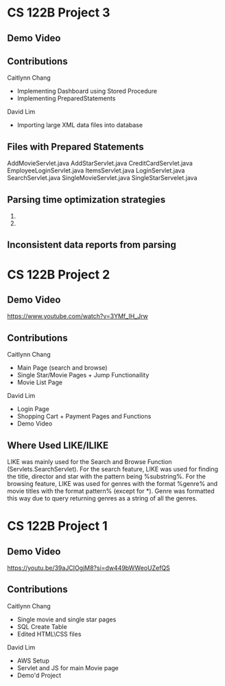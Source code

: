 # **CS 122B Project 3**

## Demo Video


## Contributions

Caitlynn Chang
- Implementing Dashboard using Stored Procedure
- Implementing PreparedStatements

David Lim
- Importing large XML data files into database

## Files with Prepared Statements
AddMovieServlet.java
AddStarServlet.java
CreditCardServlet.java
EmployeeLoginServlet.java
ItemsServlet.java
LoginServlet.java
SearchServlet.java
SingleMovieServlet.java
SingleStarServelet.java

## Parsing time optimization strategies
1. 
2.

## Inconsistent data reports from parsing


# **CS 122B Project 2**

## Demo Video
https://www.youtube.com/watch?v=3YMf_IH_Jrw

## Contributions

Caitlynn Chang
- Main Page (search and browse)
- Single Star/Movie Pages + Jump Functionaility
- Movie List Page 


David Lim
- Login Page
- Shopping Cart + Payment Pages and Functions
- Demo Video

## Where Used LIKE/ILIKE
LIKE was mainly used for the Search and Browse Function (Servlets.SearchServlet). For the search feature, LIKE was used for finding the title, director and star with the pattern being %substring%. For the browsing feature, LIKE was used for genres with the format %genre% and movie titles with the format pattern% (except for *). Genre was formatted this way due to query returning genres as a string of all the genres. 
 
# **CS 122B Project 1**

## Demo Video
https://youtu.be/39aJCIOgjM8?si=dw449bWWeoUZefQS


## Contributions

Caitlynn Chang
- Single movie and single star pages
- SQL Create Table
- Edited HTML\CSS files


David Lim
- AWS Setup
- Servlet and JS for main Movie page
- Demo'd Project
